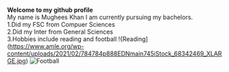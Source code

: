 **Welcome to my github profile**\
My name is Mughees Khan I am currently pursuing my bachelors.\
1.Did my FSC from Compuer Sciences\
2.Did my Inter from General Sciences\
3.Hobbies include reading and football
!{Reading](https://www.amle.org/wp-content/uploads/2021/02/784784p888EDNmain745iStock_68342469_XLARGE.jpg)
![Football](https://images.sportsbrief.com/images/1120/27f9d04413844324.jpeg?v=1)
